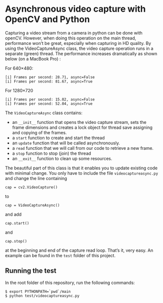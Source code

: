 # Asynchronous video capture with OpenCV and Python

Capturing a video stream from a camera in python can be done with openCV. However, when doing this operation on the main
thread, performance won’t be great, especially when capturing in HD quality. By using the VideoCaptureAsync class, the 
video capture operation runs in a separate (green) thread. The performance increases dramatically as shown below (on 
a MacBook Pro) :

For 640×480:
```
[i] Frames per second: 28.71, async=False
[i] Frames per second: 81.67, async=True
```
For 1280×720
```
[i] Frames per second: 15.02, async=False
[i] Frames per second: 52.04, async=True
```

The `VideoCaptureAsync` class contains:

* an `__init__` function that opens the video capture stream, sets the frame dimensions and creates a lock object for 
thread save assigning and copying of the frames.
* a `start` function to create and start the thread
* an `update` function that will be called asynchronously.
* a `read` function that we will call from our code to retrieve a new frame.
* a `stop` function to stop (join) the thread
* an `__exit__` function to clean up some resources.

The beautiful part of this class is that it enables you to update existing code with minimal change. You only have to 
include the file `videocaptureasync.py` and change the line containing
```
cap = cv2.VideoCapture()
```
to
```
cap = VideoCaptureAsync()
```
and add
```
cap.start()
```
and
```
cap.stop()
```
at the beginning and end of the capture read loop. That’s it, very easy. An example can be found in the `test` folder of
this project.

## Running the test

In the root folder of this repository, run the following commands:

```
$ export PYTHONPATH=`pwd`/main
$ python test/videocaptureasync.py
```
